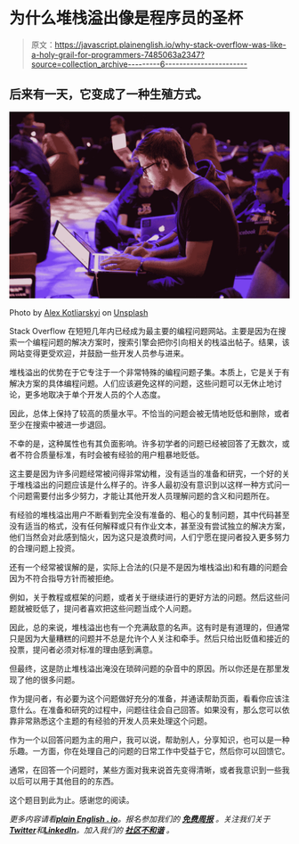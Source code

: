 # 为什么堆栈溢出像是程序员的圣杯

> 原文：<https://javascript.plainenglish.io/why-stack-overflow-was-like-a-holy-grail-for-programmers-7485063a2347?source=collection_archive---------6----------------------->

## 后来有一天，它变成了一种生殖方式。

![](img/b6b712d6552274b575cdbaca76545504.png)

Photo by [Alex Kotliarskyi](https://unsplash.com/@frantic?utm_source=medium&utm_medium=referral) on [Unsplash](https://unsplash.com?utm_source=medium&utm_medium=referral)

Stack Overflow 在短短几年内已经成为最主要的编程问题网站。主要是因为在搜索一个编程问题的解决方案时，搜索引擎会把你引向相关的栈溢出帖子。结果，该网站变得更受欢迎，并鼓励一些开发人员参与进来。

堆栈溢出的优势在于它专注于一个非常特殊的编程问题子集。本质上，它是关于有解决方案的具体编程问题。人们应该避免这样的问题，这些问题可以无休止地讨论，更多地取决于单个开发人员的个人态度。

因此，总体上保持了较高的质量水平。不恰当的问题会被无情地贬低和删除，或者至少在搜索中被进一步退回。

不幸的是，这种属性也有其负面影响。许多初学者的问题已经被回答了无数次，或者不符合质量标准，有时会被有经验的用户粗暴地贬低。

这主要是因为许多问题经常被问得非常幼稚，没有适当的准备和研究，一个好的关于堆栈溢出的问题应该是什么样子的。许多人最初没有意识到以这样一种方式问一个问题需要付出多少努力，才能让其他开发人员理解问题的含义和问题所在。

有经验的堆栈溢出用户不断看到完全没有准备的、粗心的复制问题，其中代码甚至没有适当的格式，没有任何解释或只有作业文本，甚至没有尝试独立的解决方案，他们当然会对此感到恼火，因为这只是浪费时间，人们宁愿在提问者投入更多努力的合理问题上投资。

还有一个经常被误解的是，实际上合法的(只是不是因为堆栈溢出)和有趣的问题会因为不符合指导方针而被拒绝。

例如，关于教程或框架的问题，或者关于继续进行的更好方法的问题。然后这些问题就被贬低了，提问者喜欢把这些问题当成个人问题。

因此，总的来说，堆栈溢出也有一个充满敌意的名声。这有时是有道理的，但通常只是因为大量糟糕的问题并不总是允许个人关注和牵手。然后只给出贬值和接近的投票，提问者必须对标准的理由感到满意。

但最终，这是防止堆栈溢出淹没在琐碎问题的杂音中的原因。所以你还是在那里发现了他的很多问题。

作为提问者，有必要为这个问题做好充分的准备，并通读帮助页面，看看你应该注意什么。在准备和研究的过程中，问题往往会自己回答。如果没有，那么您可以依靠非常熟悉这个主题的有经验的开发人员来处理这个问题。

作为一个以回答问题为主的用户，我可以说，帮助别人，分享知识，也可以是一种乐趣。一方面，你在处理自己的问题的日常工作中受益于它，然后你可以回馈它。

通常，在回答一个问题时，某些方面对我来说首先变得清晰，或者我意识到一些我以后可以用于其他目的的东西。

这个题目到此为止。感谢您的阅读。

*更多内容请看*[***plain English . io***](https://plainenglish.io/)*。报名参加我们的* [***免费周报***](http://newsletter.plainenglish.io/) *。关注我们关于*[***Twitter***](https://twitter.com/inPlainEngHQ)*和*[***LinkedIn***](https://www.linkedin.com/company/inplainenglish/)*。加入我们的* [***社区不和谐***](https://discord.gg/GtDtUAvyhW) *。*